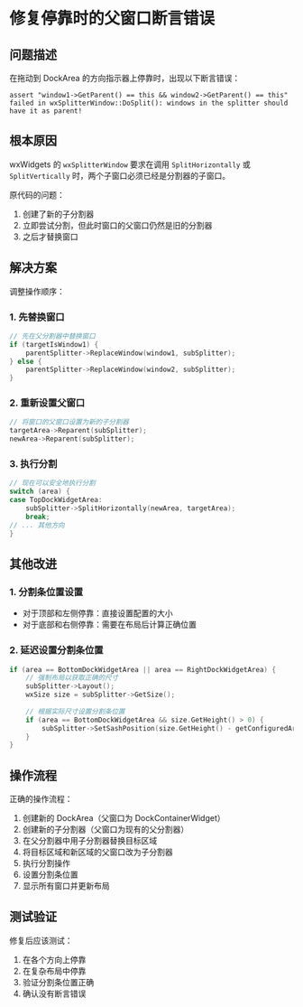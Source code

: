 # 修复停靠时的父窗口断言错误

## 问题描述

在拖动到 DockArea 的方向指示器上停靠时，出现以下断言错误：
```
assert "window1->GetParent() == this && window2->GetParent() == this" 
failed in wxSplitterWindow::DoSplit(): windows in the splitter should have it as parent!
```

## 根本原因

wxWidgets 的 `wxSplitterWindow` 要求在调用 `SplitHorizontally` 或 `SplitVertically` 时，两个子窗口必须已经是分割器的子窗口。

原代码的问题：
1. 创建了新的子分割器
2. 立即尝试分割，但此时窗口的父窗口仍然是旧的分割器
3. 之后才替换窗口

## 解决方案

调整操作顺序：

### 1. 先替换窗口
```cpp
// 先在父分割器中替换窗口
if (targetIsWindow1) {
    parentSplitter->ReplaceWindow(window1, subSplitter);
} else {
    parentSplitter->ReplaceWindow(window2, subSplitter);
}
```

### 2. 重新设置父窗口
```cpp
// 将窗口的父窗口设置为新的子分割器
targetArea->Reparent(subSplitter);
newArea->Reparent(subSplitter);
```

### 3. 执行分割
```cpp
// 现在可以安全地执行分割
switch (area) {
case TopDockWidgetArea:
    subSplitter->SplitHorizontally(newArea, targetArea);
    break;
// ... 其他方向
}
```

## 其他改进

### 1. 分割条位置设置
- 对于顶部和左侧停靠：直接设置配置的大小
- 对于底部和右侧停靠：需要在布局后计算正确位置

### 2. 延迟设置分割条位置
```cpp
if (area == BottomDockWidgetArea || area == RightDockWidgetArea) {
    // 强制布局以获取正确的尺寸
    subSplitter->Layout();
    wxSize size = subSplitter->GetSize();
    
    // 根据实际尺寸设置分割条位置
    if (area == BottomDockWidgetArea && size.GetHeight() > 0) {
        subSplitter->SetSashPosition(size.GetHeight() - getConfiguredAreaSize(area));
    }
}
```

## 操作流程

正确的操作流程：
1. 创建新的 DockArea（父窗口为 DockContainerWidget）
2. 创建新的子分割器（父窗口为现有的父分割器）
3. 在父分割器中用子分割器替换目标区域
4. 将目标区域和新区域的父窗口改为子分割器
5. 执行分割操作
6. 设置分割条位置
7. 显示所有窗口并更新布局

## 测试验证

修复后应该测试：
1. 在各个方向上停靠
2. 在复杂布局中停靠
3. 验证分割条位置正确
4. 确认没有断言错误